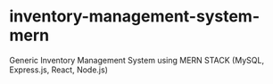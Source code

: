 # inventory-management-system-mern
Generic Inventory Management System using MERN STACK (MySQL, Express.js, React, Node.js)
